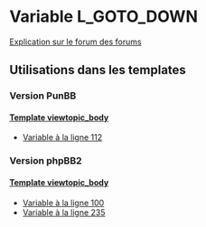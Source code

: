# Variable L_GOTO_DOWN
[Explication sur le forum des forums](http://forum.forumactif.com/t294113-listing-des-variables#L_GOTO_DOWN)
## Utilisations dans les templates
### Version PunBB
#### [Template viewtopic_body](punbb/viewtopic_body.md)
* [Variable à la ligne 112](../punbb/viewtopic_body.tpl#L112)
### Version phpBB2
#### [Template viewtopic_body](subsilver/viewtopic_body.md)
* [Variable à la ligne 100](../subsilver/viewtopic_body.tpl#L100)
* [Variable à la ligne 235](../subsilver/viewtopic_body.tpl#L235)